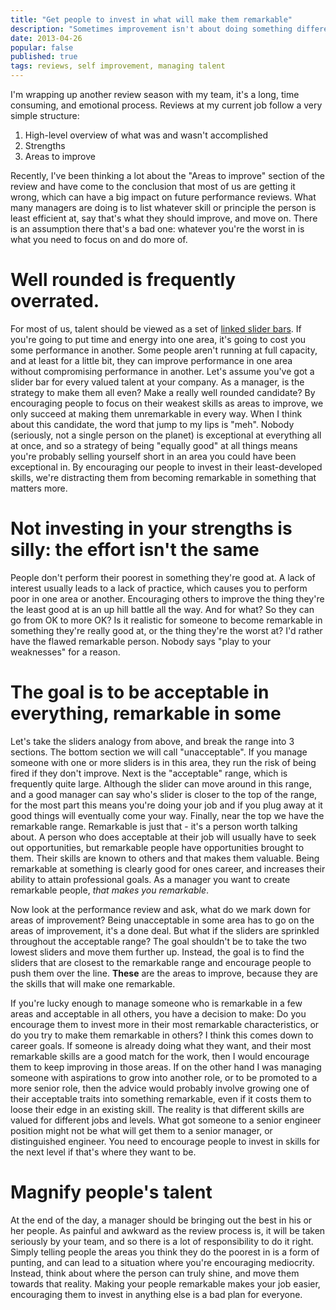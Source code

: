 ```yaml
--- 
title: "Get people to invest in what will make them remarkable"
description: "Sometimes improvement isn't about doing something differently, it's about doing more of what you're good at. Managers need to encourage people to be remarkable, and investing in your weakest talents won't get them there."
date: 2013-04-26
popular: false
published: true
tags: reviews, self improvement, managing talent
---
```


I'm wrapping up another review season with my team, it's a long, time consuming, and emotional process. Reviews at my current job follow a very simple structure: 

1. High-level overview of what was and wasn't accomplished
2. Strengths
3. Areas to improve

Recently, I've been thinking a lot about the "Areas to improve" section of the review and have come to the conclusion that most of us are getting it wrong, which can have a big impact on future performance reviews. What many managers are doing is to list whatever skill or principle the person is least efficient at, say that's what they should improve, and move on. There is an assumption there that's a bad one: whatever you're the worst in is what you need to focus on and do more of.

# Well rounded is frequently overrated.
For most of us, talent should be viewed as a set of [linked slider bars](http://keith-wood.name/linkedSliders.html). If you're going to put time and energy into one area, it's going to cost you some performance in another. Some people aren't running at full capacity, and at least for a little bit, they can improve performance in one area without compromising performance in another. Let's assume you've got a slider bar for every valued talent at your company. As a manager, is the strategy to make them all even? Make a really well rounded candidate? By encouraging people to focus on their weakest skills as areas to improve, we only succeed at making them unremarkable in every way. When I think about this candidate, the word that jump to my lips is "meh". Nobody (seriously, not a single person on the planet) is exceptional at everything all at once, and so a strategy of being "equally good" at all things means you're probably selling yourself short in an area you could have been exceptional in. By encouraging our people to invest in their least-developed skills, we're distracting them from becoming remarkable in something that matters more.

# Not investing in your strengths is silly: the effort isn't the same
People don't perform their poorest in something they're good at. A lack of interest usually leads to a lack of practice, which causes you to perform poor in one area or another. Encouraging others to improve the thing they're the least good at is an up hill battle all the way. And for what? So they can go from OK to more OK? Is it realistic for someone to become remarkable in something they're really good at, or the thing they're the worst at? I'd rather have the flawed remarkable person. Nobody says "play to your weaknesses" for a reason.

# The goal is to be acceptable in everything, remarkable in some
Let's take the sliders analogy from above, and break the range into 3 sections. The bottom section we will call "unacceptable". If you manage someone with one or more sliders is in this area, they run the risk of being fired if they don't improve. Next is the "acceptable" range, which is frequently quite large. Although the slider can move around in this range, and a good manager can say who's slider is closer to the top of the range, for the most part this means you're doing your job and if you plug away at it good things will eventually come your way. Finally, near the top we have the remarkable range. Remarkable is just that - it's a person worth talking about. A person who does acceptable at their job will usually have to seek out opportunities, but remarkable people have opportunities brought to them. Their skills are known to others and that makes them valuable. Being remarkable at something is clearly good for ones career, and increases their ability to attain professional goals. As a manager you want to create remarkable people, *that makes you remarkable*. 

Now look at the performance review and ask, what do we mark down for areas of improvement? Being unacceptable in some area has to go on the areas of improvement, it's a done deal. But what if the sliders are sprinkled throughout the acceptable range? The goal shouldn't be to take the two lowest sliders and move them further up. Instead, the goal is to find the sliders that are closest to the remarkable range and encourage people to push them over the line. **These** are the areas to improve, because they are the skills that will make one remarkable. 

If you're lucky enough to manage someone who is remarkable in a few areas and acceptable in all others, you have a decision to make: Do you encourage them to invest more in their most remarkable characteristics, or do you try to make them remarkable in others? I think this comes down to career goals. If someone is already doing what they want, and their most remarkable skills are a good match for the work, then I would encourage them to keep improving in those areas. If on the other hand I was managing someone with aspirations to grow into another role, or to be promoted to a more senior role, then the advice would probably involve growing one of their acceptable traits into something remarkable, even if it costs them to loose their edge in an existing skill. The reality is that different skills are valued for different jobs and levels. What got someone to a senior engineer position might not be what will get them to a senior manager, or distinguished engineer. You need to encourage people to invest in skills for the next level if that's where they want to be.

# Magnify people's talent
At the end of the day, a manager should be bringing out the best in his or her people. As painful and awkward as the review process is, it will be taken seriously by your team, and so there is a lot of responsibility to do it right. Simply telling people the areas you think they do the poorest in is a form of punting, and can lead to a situation where you're encouraging mediocrity. Instead, think about where the person can truly shine, and move them towards that reality. Making your people remarkable makes your job easier, encouraging them to invest in anything else is a bad plan for everyone.
